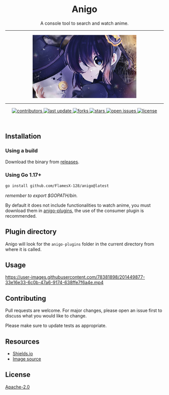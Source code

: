 <div align="center">
    <h1>Anigo</h1>
    <p>
        A console tool to search and watch anime.
    </p>
</div>

---

<div align="center">
    <img src="https://github.com/FlamesX-128/anigo/blob/main/assets/image.jpg" height="200" />
</div>

---

<div align="center">
    <p>
        <a href="https://github.com/FlamesX-128/anigo/graphs/contributors">
            <img src="https://img.shields.io/github/contributors/FlamesX-128/anigo" alt="contributors" />
        </a>
        <a href="">
            <img src="https://img.shields.io/github/last-commit/FlamesX-128/anigo" alt="last update" />
        </a>
        <a href="https://github.com/FlamesX-128/anigo/network/members">
            <img src="https://img.shields.io/github/forks/FlamesX-128/anigo" alt="forks" />
        </a>
        <a href="https://github.com/FlamesX-128/anigo/stargazers">
            <img src="https://img.shields.io/github/stars/FlamesX-128/anigo" alt="stars" />
        </a>
        <a href="https://github.com/FlamesX-128/anigo/issues/">
            <img src="https://img.shields.io/github/issues/FlamesX-128/anigo" alt="open issues" />
        </a>
        <a href="https://github.com/FlamesX-128/anigo/blob/master/LICENSE">
            <img src="https://img.shields.io/github/license/FlamesX-128/anigo.svg" alt="license" />
        </a>
    </p>
</div>

<br />

## Installation

### Using a build

Download the binary from [releases](https://github.com/FlamesX-128/anigo/releases).

### Using Go 1.17+

```sh
go install github.com/FlamesX-128/anigo@latest
```

_remember to export $GOPATH/bin._

By default it does not include functionalities to watch anime, you must download them in [anigo-plugins](https://github.com/FlamesX-128/anigo-plugins), the use of the consumer plugin is recommended.

## Plugin directory

Anigo will look for the `anigo-plugins` folder in the current directory from where it is called.

## Usage

https://user-images.githubusercontent.com/78381898/201449877-33e16e33-6c0b-47a6-9174-638ffe7f6a4e.mp4

## Contributing

Pull requests are welcome. For major changes, please open an issue first to discuss what you would like to change.

Please make sure to update tests as appropriate.

## Resources

- [Shields.io](https://shields.io/)
- [Image source](https://www.pixiv.net/en/artworks/85373804)

## License

[Apache-2.0](https://www.apache.org/licenses/LICENSE-2.0)
